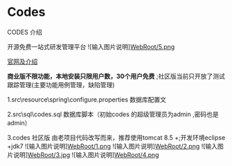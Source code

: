 # Codes

CODES 介绍

 开源免费一站式研发管理平台
![输入图片说明][WebRoot/5.png](https://github.com/codes-1/icodes/blob/main/WebRoot/5.png)

 [官网及介绍](http://icodes.work)


 **商业版不限功能，本地安装只限用户数，30个用户免费** ;社区版当前只开放了测试跟踪管理(主要功能用例管理，缺陷管理)


1.src\resource\spring\configure.properties 数据库配置文

2.src\sql\codes.sql 数据库脚本（初始codes 的超级管理员为admin ,密码也是admin）

3.codes 社区版 由老项目代码改写而来，推荐使用tomcat 8.5 +;开发环境eclipse +jdk7
![输入图片说明][WebRoot/1.png](https://github.com/codes-1/icodes/blob/main/WebRoot/1.png)
![输入图片说明][WebRoot/2.png](https://github.com/codes-1/icodes/blob/main/WebRoot/2.png)
![输入图片说明][WebRoot/3.jpg](https://github.com/codes-1/icodes/blob/main/WebRoot/3.png)
![输入图片说明][WebRoot/4.png](https://github.com/codes-1/icodes/blob/main/WebRoot/4.png)
